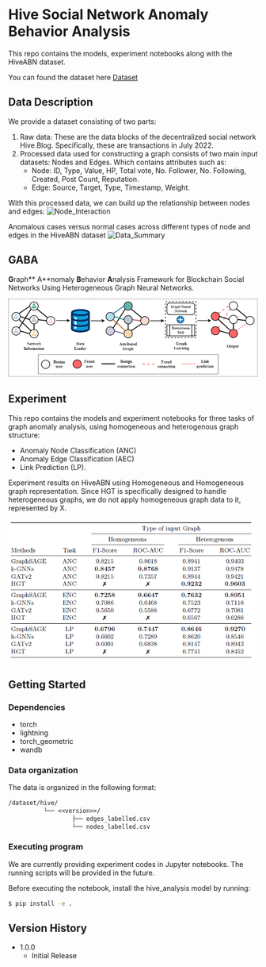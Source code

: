 # Hive Social Network Anomaly Behavior Analysis

This repo contains the models, experiment notebooks along with the HiveABN dataset.

You can found the dataset here [Dataset](dataset)

## Data Description
We provide a dataset consisting of two parts:
1. Raw data: These are the data blocks of the decentralized social network Hive.Blog. Specifically, these are transactions in July 2022.
2. Processed data used for constructing a graph consists of two main input datasets: Nodes and Edges.
   Which contains attributes such as:
   - Node: ID, Type, Value, HP, Total vote, No. Follower, No. Following, Created, Post Count, Reputation.
   - Edge: Source, Target, Type, Timestamp, Weight.

With this processed data, we can build up the relationship between nodes and edges:
![Node_Interaction](img/Social_Structure.png)

Anomalous cases versus normal cases across different types of node and edges in the HiveABN dataset
![Data_Summary](img/HiveABN_summary.PNG)

## GABA

**G**raph** A**nomaly **B**ehavior **A**nalysis Framework for Blockchain Social Networks Using Heterogeneous Graph Neural Networks.

![Anomaly_Analysis_Framework](img/Anomaly_Analysis_Framework.png)

## Experiment

This repo contains the models and experiment notebooks for three tasks of graph anomaly analysis, using homogeneous and heterogenous graph structure:

- Anomaly Node Classification (ANC)
- Anomaly Edge Classification (AEC)
- Link Prediction (LP).

Experiment results on HiveABN using Homogeneous and Homogeneous graph representation. Since HGT is specifically designed to handle heterogeneous graphs, we do not apply homogeneous graph data to it, represented by X.

![Experiment_Result](img/Experiments_Result.PNG)


## Getting Started

### Dependencies

* torch
* lightning
* torch_geometric
* wandb

### Data organization

The data is organized in the following format:

```
/dataset/hive/
          └── <<version>>/
                  ├── edges_labelled.csv
                  └── nodes_labelled.csv
```

### Executing program

We are currently providing experiment codes in Jupyter notebooks. The running scripts will be provided in the future.

Before executing the notebook, install the hive_analysis model by running:
```sh
$ pip install -e .
```

## Version History

* 1.0.0
    * Initial Release

<!-- ## License

This project is licensed under the MIT License - see the LICENSE.md file for details -->

<!-- ## Acknowledgments -->
<!-- 
Inspiration, code snippets, etc.
* [awesome-readme](https://github.com/matiassingers/awesome-readme)
* [PurpleBooth](https://gist.github.com/PurpleBooth/109311bb0361f32d87a2)
* [dbader](https://github.com/dbader/readme-template)
* [zenorocha](https://gist.github.com/zenorocha/4526327)
* [fvcproductions](https://gist.github.com/fvcproductions/1bfc2d4aecb01a834b46) -->
